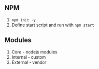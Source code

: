 ## NPM 
1. `npm init -y`
2. Define start script and run with `npm start`

## Modules
1. Core - nodejs modules
2. Internal - custom
3. External - vendor 
